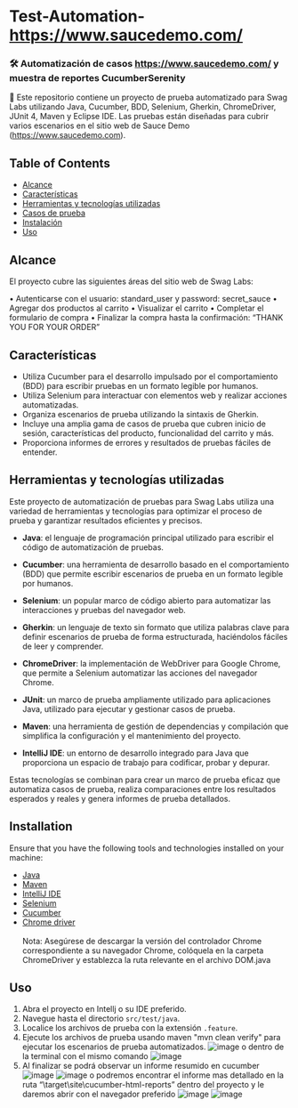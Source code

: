 # Test-Automation-https://www.saucedemo.com/
### 🛠  Automatización de casos https://www.saucedemo.com/ y muestra de reportes CucumberSerenity

📢 
Este repositorio contiene un proyecto de prueba automatizado para Swag Labs utilizando Java, Cucumber, BDD, Selenium, Gherkin, ChromeDriver, JUnit 4, Maven y Eclipse IDE. Las pruebas están diseñadas para cubrir varios escenarios en el sitio web de Sauce Demo (https://www.saucedemo.com).
## Table of Contents


- [Alcance](#Alcance)
- [Características](#Características)
- [Herramientas y tecnologías utilizadas](#Herramientas-y-tecnologías-utilizadas)
- [Casos de prueba](#Casos-de-prueba)
- [Instalación](#Instalación)
- [Uso](#Uso)

## Alcance

El proyecto cubre las siguientes áreas del sitio web de Swag Labs:

• Autenticarse con el usuario: standard_user y password: secret_sauce
• Agregar dos productos al carrito
• Visualizar el carrito • Completar el formulario de compra
• Finalizar la compra hasta la confirmación: “THANK YOU FOR YOUR ORDER”

## Características

- Utiliza Cucumber para el desarrollo impulsado por el comportamiento (BDD) para escribir pruebas en un formato legible por humanos.
- Utiliza Selenium para interactuar con elementos web y realizar acciones automatizadas.
- Organiza escenarios de prueba utilizando la sintaxis de Gherkin.
- Incluye una amplia gama de casos de prueba que cubren inicio de sesión, características del producto, funcionalidad del carrito y más.
- Proporciona informes de errores y resultados de pruebas fáciles de entender.


## Herramientas y tecnologías utilizadas

Este proyecto de automatización de pruebas para Swag Labs utiliza una variedad de herramientas y tecnologías para optimizar el proceso de prueba y garantizar resultados eficientes y precisos.

- **Java**: el lenguaje de programación principal utilizado para escribir el código de automatización de pruebas.

- **Cucumber**: una herramienta de desarrollo basado en el comportamiento (BDD) que permite escribir escenarios de prueba en un formato legible por humanos.

- **Selenium**: un popular marco de código abierto para automatizar las interacciones y pruebas del navegador web.

- **Gherkin**: un lenguaje de texto sin formato que utiliza palabras clave para definir escenarios de prueba de forma estructurada, haciéndolos fáciles de leer y comprender.

- **ChromeDriver**: la implementación de WebDriver para Google Chrome, que permite a Selenium automatizar las acciones del navegador Chrome.

- **JUnit**: un marco de prueba ampliamente utilizado para aplicaciones Java, utilizado para ejecutar y gestionar casos de prueba.

- **Maven**: una herramienta de gestión de dependencias y compilación que simplifica la configuración y el mantenimiento del proyecto.

- **IntelliJ IDE**: un entorno de desarrollo integrado para Java que proporciona un espacio de trabajo para codificar, probar y depurar.

Estas tecnologías se combinan para crear un marco de prueba eficaz que automatiza casos de prueba, realiza comparaciones entre los resultados esperados y reales y genera informes de prueba detallados.



## Installation

Ensure that you have the following tools and technologies installed on your machine:

- [Java](https://www.java.com/en/download/)
- [Maven](https://maven.apache.org/install.html)
- [IntelliJ IDE](https://www.jetbrains.com/idea/download/other.html)
- [Selenium](https://www.selenium.dev/downloads/) 
- [Cucumber](https://cucumber.io/)
- [Chrome driver](https://chromedriver.chromium.org)
  <br><br>Nota: Asegúrese de descargar la versión del controlador Chrome correspondiente a su navegador Chrome, colóquela en la carpeta ChromeDriver y establezca la ruta relevante en el archivo DOM.java

## Uso

1. Abra el proyecto en Intellj o su IDE preferido.
2. Navegue hasta el directorio `src/test/java`.
3. Localice los archivos de prueba con la extensión `.feature`.
4. Ejecute los archivos de prueba usando maven "mvn clean verify" para ejecutar los escenarios de prueba automatizados.
![image](https://github.com/ttbr101081/saucedemoE2E/assets/79415192/0870b109-407c-4174-9e45-b5d20f2c9c5d)
o dentro de la terminal con el mismo comando 
![image](https://github.com/ttbr101081/saucedemoE2E/assets/79415192/94e08986-a805-45c6-b11a-b84fd74542e8)
5. Al finalizar se podrá observar un informe resumido en cucumber  
![image](https://github.com/ttbr101081/saucedemoE2E/assets/79415192/b67c10cc-bd55-43ec-9748-7d633ab09a1f)
![image](https://github.com/ttbr101081/saucedemoE2E/assets/79415192/f81afd11-b2bf-439e-9f06-cbaedbb507ba)
o podremos encontrar el informe mas detallado en la ruta “\target\site\cucumber-html-reports” dentro del proyecto y le daremos abrir con el navegador preferido
![image](https://github.com/ttbr101081/saucedemoE2E/assets/79415192/34a38eb6-1433-4a21-b38a-89a0037a63eb)
![image](https://github.com/ttbr101081/saucedemoE2E/assets/79415192/1ed4318d-0065-4c1e-a7d2-407cc0465b08)




